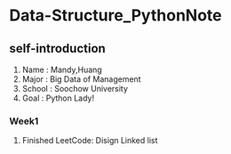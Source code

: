 # Data-Structure_PythonNote

## self-introduction
1. Name : Mandy,Huang
2. Major : Big Data of Management
3. School : Soochow University
4. Goal : Python Lady!

### Week1
1. Finished LeetCode: Disign Linked list


